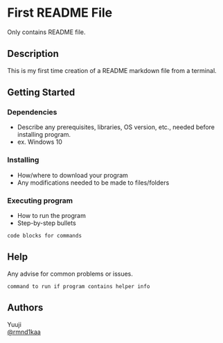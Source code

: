 # First README File

Only contains README file.

## Description

This is my first time creation of a README markdown file from a terminal.

## Getting Started

### Dependencies

- Describe any prerequisites, libraries, OS version, etc., needed before installing program.
- ex. Windows 10

### Installing

- How/where to download your program
- Any modifications needed to be made to files/folders

### Executing program

- How to run the program
- Step-by-step bullets

```
code blocks for commands
```

## Help

Any advise for common problems or issues.

```
command to run if program contains helper info
```

## Authors

Yuuji  
[@rmnd1kaa](https://instagram.com/rmnd1kaa)
